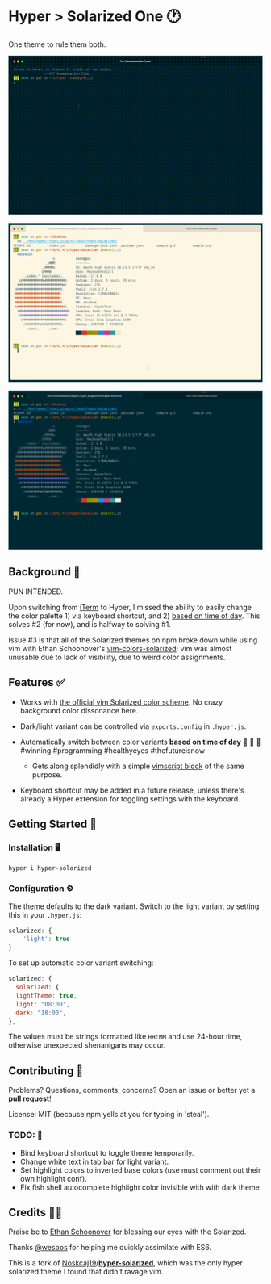 # Hyper > Solarized One 🕐

One theme to rule them both.

![sample.gif](sample.gif?raw=true)

![light](sample-light.png?raw=true)

![dark](sample-dark.png?raw=true)

## Background 🎨

PUN INTENDED.

Upon switching from [iTerm](https://www.iterm2.com/) to Hyper, I missed the ability to easily change the color palette 1) via keyboard shortcut, and 2) [based on time of day](https://github.com/sh78/dotfiles/blob/a5aeed851ad439c2ca13591fa908b419a91566b6/.config/omf/init.fish#L36). This solves #2 (for now), and is halfway to solving #1.

Issue #3 is that all of the Solarized themes on npm broke down while using vim with Ethan Schoonover's [vim-colors-solarized](/altercation/vim-colors-solarized); vim was almost unusable due to lack of visibility, due to weird color assignments.

## Features ✅

- Works with [the official vim Solarized color
scheme](https://github.com/altercation/vim-colors-solarized). No crazy
background color dissonance here.
- Dark/light variant can be controlled via `exports.config` in `.hyper.js`.
- Automatically switch between color variants **based on time of day** 🎊 🎁 🎉 #winning #programming #healthyeyes #thefutureisnow  
  - Gets along splendidly with a simple [vimscript block](https://github.com/sh78/dotfiles/blob/a5aeed851ad439c2ca13591fa908b419a91566b6/.vimrc#L315) of the same purpose.

- Keyboard shortcut may be added in a future release, unless there's already a Hyper extension for toggling settings with the keyboard.

## Getting Started 🥇

### Installation 🖥

```shell
hyper i hyper-solarized
```

### Configuration ⚙️

The theme defaults to the dark variant. Switch to the light variant by setting this in your `.hyper.js`:

```js
solarized: {
    'light': true
}
```

To set up automatic color variant switching:

```js
solarized: {
  solarized: {
  lightTheme: true,
  light: "08:00",
  dark: "18:00",
},
```

The values must be strings formatted like `HH:MM` and use 24-hour time, otherwise unexpected shenanigans may occur.


## Contributing 👥

Problems? Questions, comments, concerns? Open an issue or better yet a **pull request**!

License: MIT (because npm yells at you for typing in 'steal').

### TODO: 🚨

- Bind keyboard shortcut to toggle theme temporarily.
- Change white text in tab bar for light variant.
- Set highlight colors to inverted base colors (use must comment out their own highlight conf).
- Fix fish shell autocomplete highlight color invisible with with dark theme

## Credits 👏🏽

Praise be to [Ethan Schoonover](http://ethanschoonover.com/) for blessing our eyes with the Solarized.

Thanks [@wesbos](https://wesbos.com/) for helping me quickly assimilate with ES6.

This is a fork of [Noskcaj19](/Noskcaj19)/**[hyper-solarized](/Noskcaj19/hyper-solarized)**, which was the only hyper solarized theme I found that didn't ravage vim.
